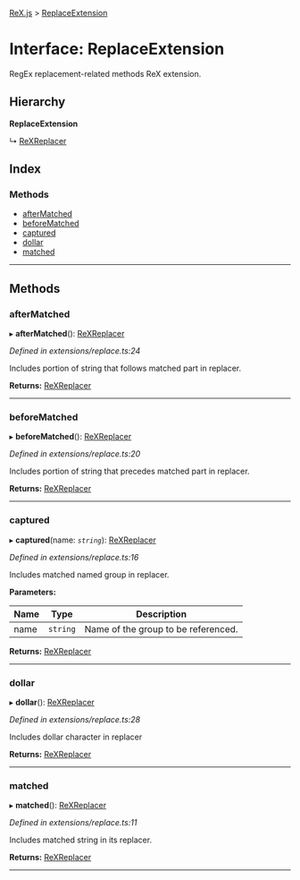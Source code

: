 [ReX.js](../README.md) > [ReplaceExtension](../interfaces/replaceextension.md)

# Interface: ReplaceExtension

RegEx replacement-related methods ReX extension.

## Hierarchy

**ReplaceExtension**

↳  [ReXReplacer](../classes/rexreplacer.md)

## Index

### Methods

* [afterMatched](replaceextension.md#aftermatched)
* [beforeMatched](replaceextension.md#beforematched)
* [captured](replaceextension.md#captured)
* [dollar](replaceextension.md#dollar)
* [matched](replaceextension.md#matched)

---

## Methods

<a id="aftermatched"></a>

###  afterMatched

▸ **afterMatched**(): [ReXReplacer](../classes/rexreplacer.md)

*Defined in extensions/replace.ts:24*

Includes portion of string that follows matched part in replacer.

**Returns:** [ReXReplacer](../classes/rexreplacer.md)

___
<a id="beforematched"></a>

###  beforeMatched

▸ **beforeMatched**(): [ReXReplacer](../classes/rexreplacer.md)

*Defined in extensions/replace.ts:20*

Includes portion of string that precedes matched part in replacer.

**Returns:** [ReXReplacer](../classes/rexreplacer.md)

___
<a id="captured"></a>

###  captured

▸ **captured**(name: *`string`*): [ReXReplacer](../classes/rexreplacer.md)

*Defined in extensions/replace.ts:16*

Includes matched named group in replacer.

**Parameters:**

| Name | Type | Description |
| ------ | ------ | ------ |
| name | `string` |  Name of the group to be referenced. |

**Returns:** [ReXReplacer](../classes/rexreplacer.md)

___
<a id="dollar"></a>

###  dollar

▸ **dollar**(): [ReXReplacer](../classes/rexreplacer.md)

*Defined in extensions/replace.ts:28*

Includes dollar character in replacer

**Returns:** [ReXReplacer](../classes/rexreplacer.md)

___
<a id="matched"></a>

###  matched

▸ **matched**(): [ReXReplacer](../classes/rexreplacer.md)

*Defined in extensions/replace.ts:11*

Includes matched string in its replacer.

**Returns:** [ReXReplacer](../classes/rexreplacer.md)

___

